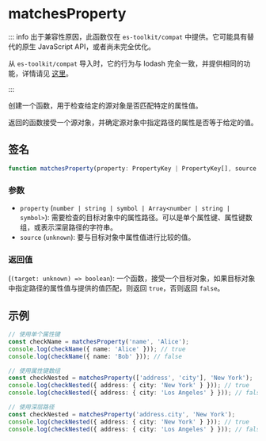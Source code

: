 # matchesProperty

::: info
出于兼容性原因，此函数仅在 `es-toolkit/compat` 中提供。它可能具有替代的原生 JavaScript API，或者尚未完全优化。

从 `es-toolkit/compat` 导入时，它的行为与 lodash 完全一致，并提供相同的功能，详情请见 [这里](../../../compatibility.md)。

:::

创建一个函数，用于检查给定的源对象是否匹配特定的属性值。

返回的函数接受一个源对象，并确定源对象中指定路径的属性是否等于给定的值。

## 签名

```typescript
function matchesProperty(property: PropertyKey | PropertyKey[], source: unknown): (target?: unknown) => boolean;
```

### 参数

- `property` (`number | string | symbol | Array<number | string | symbol>`): 需要检查的目标对象中的属性路径。可以是单个属性键、属性键数组，或表示深层路径的字符串。
- `source` (`unknown`): 要与目标对象中属性值进行比较的值。

### 返回值

(`(target: unknown) => boolean`): 一个函数，接受一个目标对象，如果目标对象中指定路径的属性值与提供的值匹配，则返回 `true`，否则返回 `false`。

## 示例

```typescript
// 使用单个属性键
const checkName = matchesProperty('name', 'Alice');
console.log(checkName({ name: 'Alice' })); // true
console.log(checkName({ name: 'Bob' })); // false

// 使用属性键数组
const checkNested = matchesProperty(['address', 'city'], 'New York');
console.log(checkNested({ address: { city: 'New York' } })); // true
console.log(checkNested({ address: { city: 'Los Angeles' } })); // false

// 使用深层路径
const checkNested = matchesProperty('address.city', 'New York');
console.log(checkNested({ address: { city: 'New York' } })); // true
console.log(checkNested({ address: { city: 'Los Angeles' } })); // false
```
